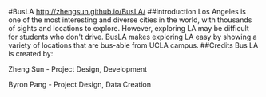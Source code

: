 #BusLA
http://zhengsun.github.io/BusLA/
##Introduction
Los Angeles is one of the most interesting and diverse cities in the world, with thousands of sights and locations to explore. However, exploring LA may be difficult for students who don't drive. BusLA makes exploring LA easy by showing a variety of locations that are bus-able from UCLA campus.
##Credits
Bus LA is created by:

Zheng Sun - Project Design, Development

Byron Pang - Project Design, Data Creation
